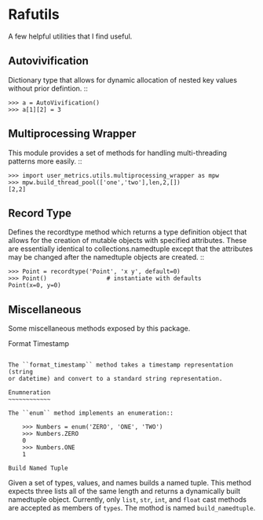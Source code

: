 Rafutils
========

A few helpful utilities that I find useful.


Autovivification
----------------

Dictionary type that allows for dynamic allocation of nested key values
without prior defintion. ::

    >>> a = AutoVivification()
    >>> a[1][2] = 3

Multiprocessing Wrapper
-----------------------

This module provides a set of methods for handling multi-threading
patterns more easily. ::

    >>> import user_metrics.utils.multiprocessing_wrapper as mpw
    >>> mpw.build_thread_pool(['one','two'],len,2,[])
    [2,2]

Record Type
-----------

Defines the recordtype method which returns a type definition object
that allows for the creation of mutable objects with specified
attributes.  These are essentially identical to collections.namedtuple
except that the attributes may be changed after the namedtuple objects are
created. ::

    >>> Point = recordtype('Point', 'x y', default=0)
    >>> Point()                 # instantiate with defaults
    Point(x=0, y=0)


Miscellaneous
-------------

Some miscellaneous methods exposed by this package.

Format Timestamp
~~~~~~~~~~~~~~~~

The ``format_timestamp`` method takes a timestamp representation (string
or datetime) and convert to a standard string representation.

Enumneration
~~~~~~~~~~~~

The ``enum`` method implements an enumeration::

    >>> Numbers = enum('ZERO', 'ONE', 'TWO')
    >>> Numbers.ZERO
    0
    >>> Numbers.ONE
    1

Build Named Tuple
~~~~~~~~~~~~~~~~~

Given a set of types, values, and names builds a named tuple.  This
method expects three lists all of the same length and returns a
dynamically built namedtuple object.  Currently, only ``list``,
``str``, ``int``, and ``float`` cast methods are accepted as members
of ``types``.  The mothod is named ``build_namedtuple``.
